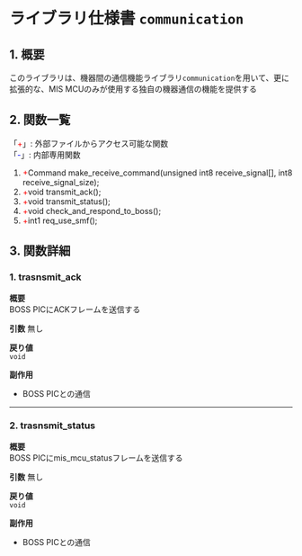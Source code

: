 # ライブラリ仕様書 `communication`


## 1. 概要
このライブラリは、機器間の通信機能ライブラリ`communication`を用いて、更に拡張的な、MIS MCUのみが使用する独自の機器通信の機能を提供する


## 2. 関数一覧
「<span style="color:red;">+</span>」: 外部ファイルからアクセス可能な関数<br>
「<span style="color:blue;">-</span>」: 内部専用関数

1. <span style="color:red;">+</span>Command make_receive_command(unsigned int8 receive_signal[], int8 receive_signal_size);
2. <span style="color:red;">+</span>void transmit_ack();
3. <span style="color:red;">+</span>void transmit_status();
4. <span style="color:red;">+</span>void check_and_respond_to_boss();
5. <span style="color:red;">+</span>int1 req_use_smf();



## 3. 関数詳細
### 1. trasnsmit_ack

**概要**  
BOSS PICにACKフレームを送信する

**引数**
無し

**戻り値**  
`void`

**副作用**  
- BOSS PICとの通信

---

### 2. trasnsmit_status

**概要**  
BOSS PICにmis_mcu_statusフレームを送信する

**引数**
無し

**戻り値**  
`void`

**副作用**  
- BOSS PICとの通信